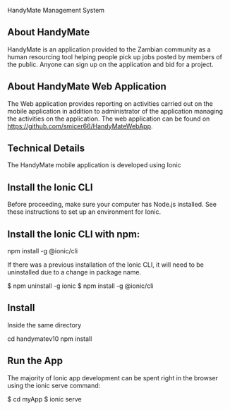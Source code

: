 HandyMate Management System

## About HandyMate

HandyMate is an application provided to the Zambian community as a human resourcing tool helping people pick up jobs posted by members of the public. Anyone can sign up on the application and bid for a project.

## About HandyMate Web Application

The Web application provides reporting on activities carried out on the mobile application in addition to administrator of the application managing the activities on the application. The web application can be found on https://github.com/smicer66/HandyMateWebApp.

## Technical Details

The HandyMate mobile application is developed using Ionic

## Install the Ionic CLI
Before proceeding, make sure your computer has Node.js installed. See these instructions to set up an environment for Ionic.

## Install the Ionic CLI with npm:

npm install -g @ionic/cli

If there was a previous installation of the Ionic CLI, it will need to be uninstalled due to a change in package name.

$ npm uninstall -g ionic
$ npm install -g @ionic/cli

## Install
Inside the same directory

cd handymatev10
npm install

## Run the App
The majority of Ionic app development can be spent right in the browser using the ionic serve command:

$ cd myApp
$ ionic serve
 
